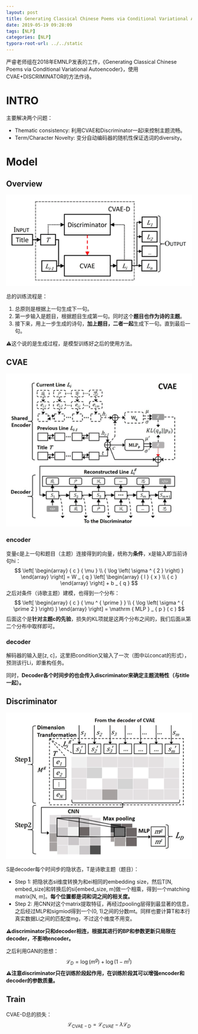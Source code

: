 ```yaml
---
layout: post
title: Generating Classical Chinese Poems via Conditional Variational Autoencoder
date: 2019-05-19 09:28:09
tags: [NLP]
categories: [NLP]
typora-root-url: ../../static
---
```


严睿老师组在2018年EMNLP发表的工作，《Generating Classical Chinese Poems via Conditional Variational Autoencoder》，使用CVAE+DISCRIMINATOR的方法作诗。

# INTRO

主要解决两个问题：

- Thematic consistency: 利用CVAE和Discriminator一起l来控制主题流畅。
- Term/Character Novelty: 变分自动编码器的随机性保证选词的diversity。

# Model

## Overview

![](/img/cvaegan.png)

总的训练流程是：

1. 总原则是根据上一句生成下一句。
2. 第一步输入是题目，根据题目生成第一句。同时这个**题目也作为诗的主题**。
3. 接下来，用上一步生成的诗句，**加上题目，二者一起**生成下一句。直到最后一句。

⚠️这个说的是生成过程，是模型训练好之后的使用方法。

## CVAE

![](/img/cvaepoem.png)

### encoder

变量c是上一句和题目（主题）连接得到的向量，统称为**条件**，x是输入即当前诗句hi：
$$
\left[ \begin{array} { c } { \mu } \\ { \log \left( \sigma ^ { 2 } \right) } \end{array} \right] = W _ { q } \left[ \begin{array} { l } { x } \\ { c } \end{array} \right] + b _ { q }
$$
之后对条件（诗歌主题）建模，也得到一个分布：
$$
\left[ \begin{array} { c } { \mu ^ { \prime } } \\ { \log \left( \sigma ^ { \prime 2 } \right) } \end{array} \right] = \mathrm { MLP } _ { p } ( c )
$$
后面这个是**针对主题c的先验**，损失的KL项就是这两个分布之间的，我们后面从第二个分布中取样即可。

### decoder

解码器的输入是[z, c]，这里把condition又输入了一次（图中以concat的形式），预测该行Li，即重构任务。

同时，**Decoder各个时间步的也会传入discriminator来确定主题流畅性（与title一起）。**

## Discriminator

![](/img/descriminator.png)

S是decoder每个时间步的隐状态，T是诗歌主题（题目）：

- Step 1: 把隐状态si维度转换为和ei相同的embedding size，然后T[N, embed_size]和转换后的si[embed_size, m]做一个相乘，得到一个matching matrix[N, m]。**每个位置都是词和词之间的相关度。**
- Step 2: 用CNN对这个matrix提取特征，再经过pooling层得到最显著的信息，之后经过MLP和sigmiod得到一个(0, 1)之间的分数mt。同样也要计算T和本行真实数据Li之间的匹配度mg，不过这个维度不用变。

**⚠️discriminator只和decoder相连，根据其进行的BP和参数更新只局限在decoder，不影响encoder。**

之后利用GAN的思想：
$$
\mathcal { L } _ { D } = \log \left( m ^ { g } \right) + \log \left( 1 - m ^ { t } \right)
$$
**⚠️注意discriminator只在训练阶段起作用，在训练阶段其可以增强encoder和decoder的参数质量。**

## Train

CVAE-D总的损失：
$$
\mathcal { L } _ { \mathrm { CVAE } - \mathrm { D } } = \mathcal { L } _ { C V A E } - \lambda \mathcal { L } _ { D }
$$
